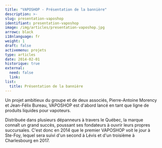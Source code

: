 ```yaml
---
title: "VAPOSHOP - Présentation de la bannière"
description: >-
slug: presentation-vaposhop
identifiant: presentation-vaposhop 
image: /img/articles/presentation-vaposhop.jpg
arrowc: black
i18nlanguage: fr
weight: 1
draft: false
activemenu: projets
type: articles
date: 2014-02-01
historique: true
external:
  need: false
  link:
list:
  title: Présentation de la bannière
---
```


Un projet ambitieux du groupe et de deux associés, Pierre-Antoine Morency et Jean-Félix Bureau, VAPOSHOP est d'abord lancé en tant que ligne de produits liquides pour vapoteurs. 

Distribuée dans plusieurs dépanneurs à travers le Québec, la marque connaît un grand succès, poussant ses fondateurs à ouvrir leurs propres succursales. C'est donc en 2014 que le premier VAPOSHOP voit le jour à Ste-Foy, lequel sera suivi d'un second à Lévis et d'un troisième à Charlesbourg en 2017.

